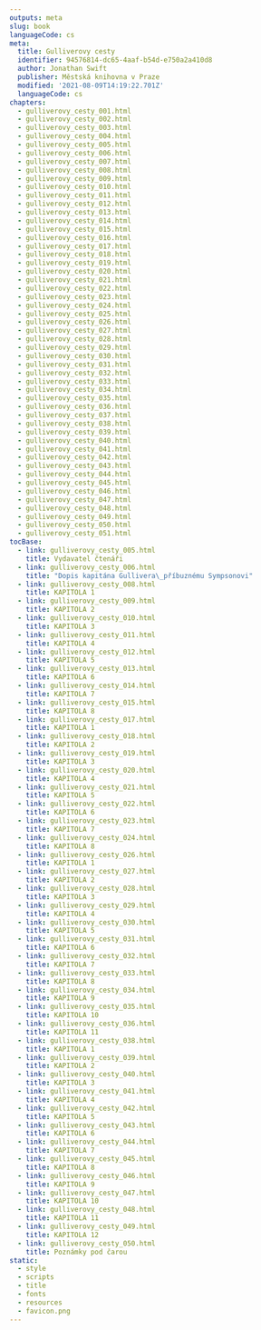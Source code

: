 ```yaml
---
outputs: meta
slug: book
languageCode: cs
meta:
  title: Gulliverovy cesty
  identifier: 94576814-dc65-4aaf-b54d-e750a2a410d8
  author: Jonathan Swift
  publisher: Městská knihovna v Praze
  modified: '2021-08-09T14:19:22.701Z'
  languageCode: cs
chapters:
  - gulliverovy_cesty_001.html
  - gulliverovy_cesty_002.html
  - gulliverovy_cesty_003.html
  - gulliverovy_cesty_004.html
  - gulliverovy_cesty_005.html
  - gulliverovy_cesty_006.html
  - gulliverovy_cesty_007.html
  - gulliverovy_cesty_008.html
  - gulliverovy_cesty_009.html
  - gulliverovy_cesty_010.html
  - gulliverovy_cesty_011.html
  - gulliverovy_cesty_012.html
  - gulliverovy_cesty_013.html
  - gulliverovy_cesty_014.html
  - gulliverovy_cesty_015.html
  - gulliverovy_cesty_016.html
  - gulliverovy_cesty_017.html
  - gulliverovy_cesty_018.html
  - gulliverovy_cesty_019.html
  - gulliverovy_cesty_020.html
  - gulliverovy_cesty_021.html
  - gulliverovy_cesty_022.html
  - gulliverovy_cesty_023.html
  - gulliverovy_cesty_024.html
  - gulliverovy_cesty_025.html
  - gulliverovy_cesty_026.html
  - gulliverovy_cesty_027.html
  - gulliverovy_cesty_028.html
  - gulliverovy_cesty_029.html
  - gulliverovy_cesty_030.html
  - gulliverovy_cesty_031.html
  - gulliverovy_cesty_032.html
  - gulliverovy_cesty_033.html
  - gulliverovy_cesty_034.html
  - gulliverovy_cesty_035.html
  - gulliverovy_cesty_036.html
  - gulliverovy_cesty_037.html
  - gulliverovy_cesty_038.html
  - gulliverovy_cesty_039.html
  - gulliverovy_cesty_040.html
  - gulliverovy_cesty_041.html
  - gulliverovy_cesty_042.html
  - gulliverovy_cesty_043.html
  - gulliverovy_cesty_044.html
  - gulliverovy_cesty_045.html
  - gulliverovy_cesty_046.html
  - gulliverovy_cesty_047.html
  - gulliverovy_cesty_048.html
  - gulliverovy_cesty_049.html
  - gulliverovy_cesty_050.html
  - gulliverovy_cesty_051.html
tocBase:
  - link: gulliverovy_cesty_005.html
    title: Vydavatel čtenáři
  - link: gulliverovy_cesty_006.html
    title: "Dopis kapitána Gullivera\_příbuznému Sympsonovi"
  - link: gulliverovy_cesty_008.html
    title: KAPITOLA 1
  - link: gulliverovy_cesty_009.html
    title: KAPITOLA 2
  - link: gulliverovy_cesty_010.html
    title: KAPITOLA 3
  - link: gulliverovy_cesty_011.html
    title: KAPITOLA 4
  - link: gulliverovy_cesty_012.html
    title: KAPITOLA 5
  - link: gulliverovy_cesty_013.html
    title: KAPITOLA 6
  - link: gulliverovy_cesty_014.html
    title: KAPITOLA 7
  - link: gulliverovy_cesty_015.html
    title: KAPITOLA 8
  - link: gulliverovy_cesty_017.html
    title: KAPITOLA 1
  - link: gulliverovy_cesty_018.html
    title: KAPITOLA 2
  - link: gulliverovy_cesty_019.html
    title: KAPITOLA 3
  - link: gulliverovy_cesty_020.html
    title: KAPITOLA 4
  - link: gulliverovy_cesty_021.html
    title: KAPITOLA 5
  - link: gulliverovy_cesty_022.html
    title: KAPITOLA 6
  - link: gulliverovy_cesty_023.html
    title: KAPITOLA 7
  - link: gulliverovy_cesty_024.html
    title: KAPITOLA 8
  - link: gulliverovy_cesty_026.html
    title: KAPITOLA 1
  - link: gulliverovy_cesty_027.html
    title: KAPITOLA 2
  - link: gulliverovy_cesty_028.html
    title: KAPITOLA 3
  - link: gulliverovy_cesty_029.html
    title: KAPITOLA 4
  - link: gulliverovy_cesty_030.html
    title: KAPITOLA 5
  - link: gulliverovy_cesty_031.html
    title: KAPITOLA 6
  - link: gulliverovy_cesty_032.html
    title: KAPITOLA 7
  - link: gulliverovy_cesty_033.html
    title: KAPITOLA 8
  - link: gulliverovy_cesty_034.html
    title: KAPITOLA 9
  - link: gulliverovy_cesty_035.html
    title: KAPITOLA 10
  - link: gulliverovy_cesty_036.html
    title: KAPITOLA 11
  - link: gulliverovy_cesty_038.html
    title: KAPITOLA 1
  - link: gulliverovy_cesty_039.html
    title: KAPITOLA 2
  - link: gulliverovy_cesty_040.html
    title: KAPITOLA 3
  - link: gulliverovy_cesty_041.html
    title: KAPITOLA 4
  - link: gulliverovy_cesty_042.html
    title: KAPITOLA 5
  - link: gulliverovy_cesty_043.html
    title: KAPITOLA 6
  - link: gulliverovy_cesty_044.html
    title: KAPITOLA 7
  - link: gulliverovy_cesty_045.html
    title: KAPITOLA 8
  - link: gulliverovy_cesty_046.html
    title: KAPITOLA 9
  - link: gulliverovy_cesty_047.html
    title: KAPITOLA 10
  - link: gulliverovy_cesty_048.html
    title: KAPITOLA 11
  - link: gulliverovy_cesty_049.html
    title: KAPITOLA 12
  - link: gulliverovy_cesty_050.html
    title: Poznámky pod čarou
static:
  - style
  - scripts
  - title
  - fonts
  - resources
  - favicon.png
---
```

